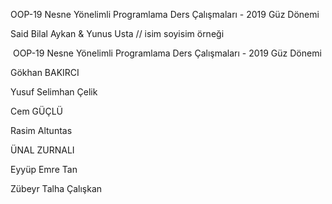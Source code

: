
 OOP-19
Nesne Yönelimli  Programlama Ders Çalışmaları - 2019 Güz Dönemi

Said Bilal Aykan & Yunus Usta // isim soyisim örneği 

﻿ OOP-19
Nesne Yönelimli Programlama Ders Çalışmaları - 2019 Güz Dönemi





Gökhan BAKIRCI

Yusuf Selimhan Çelik 

Cem GÜÇLÜ


Rasim Altuntas

ÜNAL  ZURNALI

Eyyüp Emre Tan


Zübeyr Talha Çalışkan


